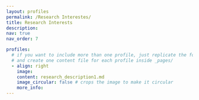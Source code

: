 ```yaml
---
layout: profiles
permalink: /Research Interestes/
title: Research Interests
description: 
nav: true
nav_order: 7

profiles:
  # if you want to include more than one profile, just replicate the following block
  # and create one content file for each profile inside _pages/
  - align: right
    image:
    content: research_description1.md
    image_circular: false # crops the image to make it circular
    more_info:
---
```

